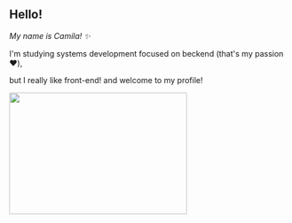 ## Hello!
_My name is Camila! :sparkles:_

I'm studying systems development focused on beckend (that's my passion :hearts:),

but I really like front-end! and welcome to my profile!

<img src="https://user-images.githubusercontent.com/104470422/179425803-f95141ff-6845-4592-bdfe-006205df37b5.gif" width="320" height="220" />
